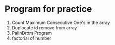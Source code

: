 # Program for practice

1. Count Maximum Consecutive One's in the array
2. Duplocate id remove from array
3. PalinDrom Program
4. factorial of number
